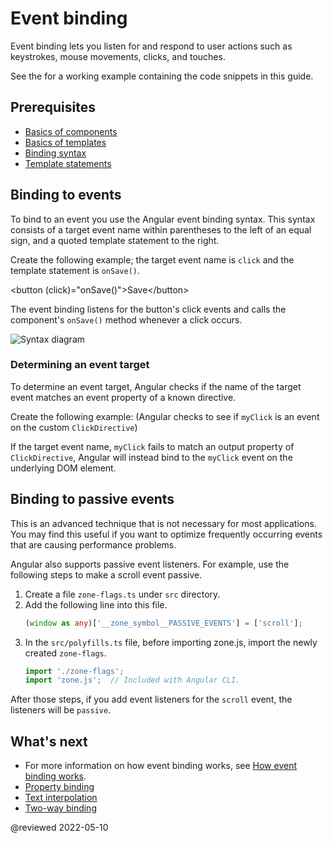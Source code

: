 # Event binding

Event binding lets you listen for and respond to user actions such as keystrokes, mouse movements, clicks, and touches.

<div class="alert is-helpful">

See the <live-example></live-example> for a working example containing the code snippets in this guide.

</div>

## Prerequisites

* [Basics of components](guide/architecture-components)
* [Basics of templates](guide/glossary#template)
* [Binding syntax](guide/binding-syntax)
* [Template statements](guide/template-statements)

## Binding to events

To bind to an event you use the Angular event binding syntax.
This syntax consists of a target event name within parentheses to the left of an equal sign, and a quoted template statement to the right.

Create the following example; the target event name is `click` and the template statement is `onSave()`.

<code-example language="html" header="Event binding syntax">
&lt;button (click)="onSave()"&gt;Save&lt;/button&gt;
</code-example>

The event binding listens for the button's click events and calls the component's `onSave()` method whenever a click occurs.

<div class="lightbox">
  <img src='generated/images/guide/template-syntax/syntax-diagram.svg' alt="Syntax diagram">
</div>

### Determining an event target

To determine an event target, Angular checks if the name of the target event matches an event property of a known directive.

Create the following example: (Angular checks to see if `myClick` is an event on the custom `ClickDirective`)

<code-example path="event-binding/src/app/app.component.html" region="custom-directive" header="src/app/app.component.html"></code-example>

If the target event name, `myClick` fails to match an output property of `ClickDirective`, Angular will instead bind to the `myClick` event on the underlying DOM element.

## Binding to passive events

This is an advanced technique that is not necessary for most applications. You may find this useful if you want to optimize frequently occurring events that are causing performance problems.

Angular also supports passive event listeners. For example, use the following steps to make a scroll event passive.

1. Create a file `zone-flags.ts` under `src` directory.
2. Add the following line into this file.
   ```typescript
   (window as any)['__zone_symbol__PASSIVE_EVENTS'] = ['scroll'];
   ```
3. In the `src/polyfills.ts` file, before importing zone.js, import the newly created `zone-flags`.
   ```typescript
   import './zone-flags';
   import 'zone.js';  // Included with Angular CLI.
   ```

After those steps, if you add event listeners for the `scroll` event, the listeners will be `passive`.

## What's next

* For more information on how event binding works, see [How event binding works](guide/event-binding-concepts).
* [Property binding](guide/property-binding)
* [Text interpolation](guide/interpolation)
* [Two-way binding](guide/two-way-binding)

@reviewed 2022-05-10
